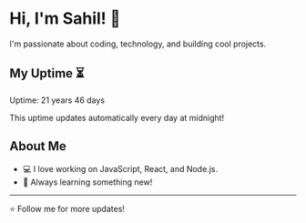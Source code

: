 # Hi, I'm Sahil! 👋

I'm passionate about coding, technology, and building cool projects.

## My Uptime ⏳
Uptime: 21 years 46 days

This uptime updates automatically every day at midnight!

## About Me
- 💻 I love working on JavaScript, React, and Node.js.
- 🎯 Always learning something new!

---

⭐️ Follow me for more updates!
